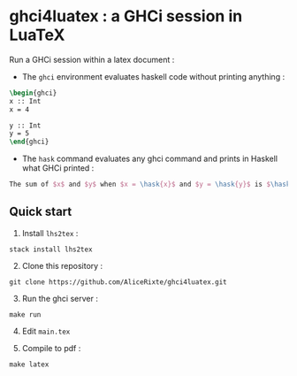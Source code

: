 # ghci4luatex : a GHCi session in LuaTeX

Run a GHCi session within a latex document :

* The `ghci` environment evaluates haskell code without printing anything :

```latex
\begin{ghci}
x :: Int
x = 4

y :: Int
y = 5
\end{ghci}
```

* The `hask` command evaluates any ghci command and prints in Haskell what GHCi printed :

```latex
The sum of $x$ and $y$ when $x = \hask{x}$ and $y = \hask{y}$ is $\hask{x + y}$.
```


## Quick start

1. Install `lhs2tex` :

``` shell
stack install lhs2tex
```

2. Clone this repository :

```
git clone https://github.com/AliceRixte/ghci4luatex.git
```

3. Run the ghci server :

```
make run
```

4. Edit `main.tex`
  
5. Compile to pdf :

```
make latex
```



